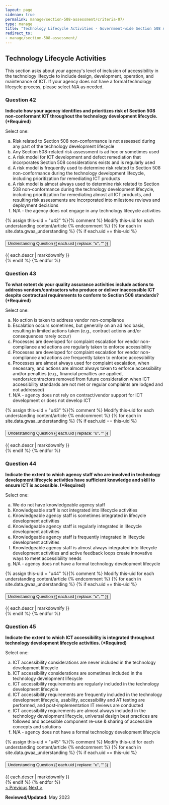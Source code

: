 ```yaml
---
layout: page
sidenav: true
permalink: manage/section-508-assessment/criteria-07/
type: manage
title: "Technology Lifecycle Activities - Government-wide Section 508 Assessment Criteria"
redirect_to:
- manage/section-508-assessment/
---
```


<H2 id="technology-lifecycle-activities">Technology Lifecycle Activities</H2>
<p>This section asks about your agency's level of inclusion of accessibility in the technology lifecycle to include design, development, operation, and maintenance of ICT. If your agency does not have a formal technology lifecycle process, please select N/A as needed.</p>

<!-- Expand/Collapse All "Understanding" Content -->
<!-- 
<div class="margin-y-3 margin-x-1">
    <button id="expand-all" class="usa-button">Expand All</button>
    <button id="collapse-all" class="usa-button">Collapse All</button>
</div>
-->

<div class="usa-card-group">
<!-- begin insert criteria -->

<!-- Q:042-->
<div id="q42" class="usa-card tablet:grid-col-12">
    <div class="usa-card__container border-top">
        <div class="usa-card__header">
            <h3 class="usa-card__heading"> Question 42 </h3>
        </div>
        <div class="usa-card__body">
            <p><strong> Indicate how your agency identifies and prioritizes risk of Section 508 non-conformant ICT
                    throughout the technology development lifecycle. (*Required) </strong></p>
            <p> Select one: </p>
            <p>
            <ol type="a">
                <li>Risk related to Section 508 non-conformance is not assessed during any part of the technology
                    development lifecycle</li>
                <li>Any Section 508-related risk assessment is ad hoc or sometimes used</li>
                <li>A risk model for ICT development and defect remediation that incorporates Section 508 considerations
                    exists and is regularly used</li>
                <li>A risk model is frequently used to determine risk related to Section 508 non-conformance during the
                    technology development lifecycle, including prioritization for remediating ICT products</li>
                <li>A risk model is almost always used to determine risk related to Section 508 non-conformance during
                    the technology development lifecycle, including prioritization for remediating almost all ICT
                    products, and resulting risk assessments are incorporated into milestone reviews and deployment
                    decisions</li>
                <li>N/A - the agency does not engage in any technology lifecycle activities</li>
            </ol>
            </p>
        </div>
        {% assign this-uid = "u42" %}{% comment %} Modify this-uid for each understanding content/article {% endcomment %}
        {% for each in site.data.gwaa_understanding %}
            {% if each.uid == this-uid %}
            <!-- Understanding -->
            <div class="border-top-05 border-primary margin-top-1">
                <div class="usa-accordion">
                    <h4 class="usa-accordion__heading">
                        <button
                        type="button"
                        class="usa-accordion__button understand_button padding-left-3 radius-bottom-lg"
                        aria-expanded="false"
                        aria-controls="{{ each.uid }}"
                        >
                        Understanding Question {{ each.uid | replace: "u", "" }}
                        </button>
                    </h4>
                    <div id="{{ each.uid }}" class="usa-accordion__content understand_content usa-prose padding-x-3 padding-y-0 bg-primary-lighter text-primary-darker border-top-05 border-primary radius-bottom-lg">
                        <div class="margin-x-auto margin-y-0">
                            {{ each.descr | markdownify }}
                        </div>
                    </div>
                </div>
            </div>
            {% endif %}
        {% endfor %}
    </div>
</div>
<!-- Q:043-->
<div id="q43" class="usa-card tablet:grid-col-12">
    <div class="usa-card__container border-top">
        <div class="usa-card__header">
            <h3 class="usa-card__heading"> Question 43 </h3>
        </div>
        <div class="usa-card__body">
            <p><strong> To what extent do your quality assurance activities include actions to address
                    vendors/contractors who produce or deliver inaccessible ICT despite contractual requirements to
                    conform to Section 508 standards? (*Required) </strong></p>
            <p> Select one: </p>
            <p>
            <ol type="a">
                <li>No action is taken to address vendor non-compliance</li>
                <li>Escalation occurs sometimes, but generally on an ad hoc basis, resulting in limited actions taken
                    (e.g., contract actions and/or consequences rarely occur)</li>
                <li>Processes are developed for complaint escalation for vendor non-compliance and actions are regularly
                    taken to enforce accessibility</li>
                <li>Processes are developed for complaint escalation for vendor non-compliance and actions are
                    frequently taken to enforce accessibility</li>
                <li>Processes are almost always used for complaint escalation, when necessary, and actions are almost
                    always taken to enforce accessibility and/or penalties (e.g., financial penalties are applied,
                    vendors/contractors removed from future consideration when ICT accessibility standards are not met
                    or regular complaints are lodged and not addressed)</li>
                <li>N/A - agency does not rely on contract/vendor support for ICT development or does not develop ICT
                </li>
            </ol>
            </p>
        </div>
        {% assign this-uid = "u43" %}{% comment %} Modify this-uid for each understanding content/article {% endcomment %}
        {% for each in site.data.gwaa_understanding %}
            {% if each.uid == this-uid %}
            <!-- Understanding -->
            <div class="border-top-05 border-primary margin-top-1">
                <div class="usa-accordion">
                    <h4 class="usa-accordion__heading">
                        <button
                        type="button"
                        class="usa-accordion__button understand_button padding-left-3 radius-bottom-lg"
                        aria-expanded="false"
                        aria-controls="{{ each.uid }}"
                        >
                        Understanding Question {{ each.uid | replace: "u", "" }}
                        </button>
                    </h4>
                    <div id="{{ each.uid }}" class="usa-accordion__content understand_content usa-prose padding-x-3 padding-y-0 bg-primary-lighter text-primary-darker border-top-05 border-primary radius-bottom-lg">
                        <div class="margin-x-auto margin-y-0">
                            {{ each.descr | markdownify }}
                        </div>
                    </div>
                </div>
            </div>
            {% endif %}
        {% endfor %}
    </div>
</div>
<!-- Q:044-->
<div id="q44" class="usa-card tablet:grid-col-12">
    <div class="usa-card__container border-top">
        <div class="usa-card__header">
            <h3 class="usa-card__heading"> Question 44 </h3>
        </div>
        <div class="usa-card__body">
            <p><strong> Indicate the extent to which agency staff who are involved in technology development lifecycle
                    activities have sufficient knowledge and skill to ensure ICT is accessible. (*Required) </strong>
            </p>
            <p> Select one: </p>
            <p>
            <ol type="a">
                <li>We do not have knowledgeable agency staff</li>
                <li>Knowledgeable staff is not integrated into lifecycle activities</li>
                <li>Knowledgeable agency staff is sometimes integrated in lifecycle development activities</li>
                <li>Knowledgeable agency staff is regularly integrated in lifecycle development activities</li>
                <li>Knowledgeable agency staff is frequently integrated in lifecycle development activities</li>
                <li>Knowledgeable agency staff is almost always integrated into lifecycle development activities and
                    active feedback loops create innovative ways to meet accessibility needs</li>
                <li>N/A - agency does not have a formal technology development lifecycle</li>
            </ol>
            </p>
        </div>
        {% assign this-uid = "u44" %}{% comment %} Modify this-uid for each understanding content/article {% endcomment %}
        {% for each in site.data.gwaa_understanding %}
            {% if each.uid == this-uid %}
            <!-- Understanding -->
            <div class="border-top-05 border-primary margin-top-1">
                <div class="usa-accordion">
                    <h4 class="usa-accordion__heading">
                        <button
                        type="button"
                        class="usa-accordion__button understand_button padding-left-3 radius-bottom-lg"
                        aria-expanded="false"
                        aria-controls="{{ each.uid }}"
                        >
                        Understanding Question {{ each.uid | replace: "u", "" }}
                        </button>
                    </h4>
                    <div id="{{ each.uid }}" class="usa-accordion__content understand_content usa-prose padding-x-3 padding-y-0 bg-primary-lighter text-primary-darker border-top-05 border-primary radius-bottom-lg">
                        <div class="margin-x-auto margin-y-0">
                            {{ each.descr | markdownify }}
                        </div>
                    </div>
                </div>
            </div>
            {% endif %}
        {% endfor %}
    </div>
</div>
<!-- Q:045-->
<div id="q45" class="usa-card tablet:grid-col-12">
    <div class="usa-card__container border-top">
        <div class="usa-card__header">
            <h3 class="usa-card__heading"> Question 45 </h3>
        </div>
        <div class="usa-card__body">
            <p><strong> Indicate the extent to which ICT accessibility is integrated throughout technology development
                    lifecycle activities. (*Required) </strong></p>
            <p> Select one: </p>
            <p>
            <ol type="a">
                <li>ICT accessibility considerations are never included in the technology development lifecycle</li>
                <li>ICT accessibility considerations are sometimes included in the technology development lifecycle</li>
                <li>ICT accessibility requirements are regularly included in the technology development lifecycle</li>
                <li>ICT accessibility requirements are frequently included in the technology development lifecycle,
                    usability, accessibility and AT testing are performed, and post-implementation IT reviews are
                    conducted</li>
                <li>ICT accessibility requirements are almost always included in the technology development lifecycle,
                    universal design best practices are followed and accessible component re-use & sharing of accessible
                    concepts and solutions</li>
                <li>N/A - agency does not have a formal technology development lifecycle</li>
            </ol>
            </p>
        </div>
        {% assign this-uid = "u45" %}{% comment %} Modify this-uid for each understanding content/article {% endcomment %}
        {% for each in site.data.gwaa_understanding %}
            {% if each.uid == this-uid %}
            <!-- Understanding -->
            <div class="border-top-05 border-primary margin-top-1">
                <div class="usa-accordion">
                    <h4 class="usa-accordion__heading">
                        <button
                        type="button"
                        class="usa-accordion__button understand_button padding-left-3 radius-bottom-lg"
                        aria-expanded="false"
                        aria-controls="{{ each.uid }}"
                        >
                        Understanding Question {{ each.uid | replace: "u", "" }}
                        </button>
                    </h4>
                    <div id="{{ each.uid }}" class="usa-accordion__content understand_content usa-prose padding-x-3 padding-y-0 bg-primary-lighter text-primary-darker border-top-05 border-primary radius-bottom-lg">
                        <div class="margin-x-auto margin-y-0">
                            {{ each.descr | markdownify }}
                        </div>
                    </div>
                </div>
            </div>
            {% endif %}
        {% endfor %}
    </div>
</div>

<!-- end insert criteria -->
</div>

<div id="prev-next-section">
    <a class="prev-page" title="Go to previous page" href="{{site.baseurl}}/manage/section-508-assessment/criteria-06/"> < Previous</a>
    <a class="prev-page" title="Go to next page" href="{{site.baseurl}}/manage/section-508-assessment/criteria-08/"> Next > </a>
</div>

**Reviewed/Updated:** May 2023

<!-- Expand/Collapse All Understanding Content script -->
<script>
    $("#expand-all").on("click", function (){
        $(".understand_button").attr("aria-expanded", "true");
        $(".understand_button").toggleClass("radius-bottom-lg");
        $(".understand_content").removeAttr("hidden");
    });
    $("#collapse-all").on("click", function (){
        $(".understand_button").attr("aria-expanded", "false");
        $(".understand_button").toggleClass("radius-bottom-lg");
        $(".understand_content").attr("hidden","");
    });
    $(".understand_button").on("click", function(){
        $(this).toggleClass("radius-bottom-lg");
    });
</script>

<!-- Unhide hash/anchor from external url -->
<script>
    $(function(){
        var window_hash = window.location.hash;
        if ($(window_hash).hasClass("usa-card")){
            let u_hash = window_hash.replace("q", "u");
            $(u_hash).removeAttr("hidden");
            $(u_hash).prev().children(".understand_button").attr("aria-expanded", "true");
            $(u_hash).prev().children(".understand_button").toggleClass("radius-bottom-lg");
        }
    });
</script>